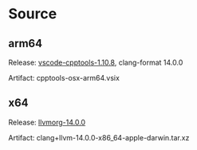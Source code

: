 # Source

## arm64

Release: [vscode-cpptools-1.10.8], clang-format 14.0.0

Artifact: cpptools-osx-arm64.vsix

[vscode-cpptools-1.10.8]: https://github.com/microsoft/vscode-cpptools/releases/tag/v1.10.8

## x64

Release: [llvmorg-14.0.0]

Artifact: clang+llvm-14.0.0-x86_64-apple-darwin.tar.xz

[llvmorg-14.0.0]: https://github.com/llvm/llvm-project/releases/tag/llvmorg-14.0.0
